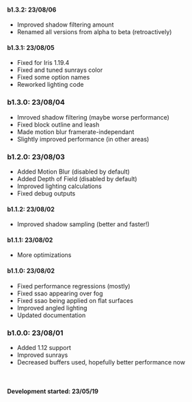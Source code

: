 #### b1.3.2:  23/08/06
- Improved shadow filtering amount
- Renamed all versions from alpha to beta (retroactively)

#### b1.3.1:  23/08/05
- Fixed for Iris 1.19.4
- Fixed and tuned sunrays color
- Fixed some option names
- Reworked lighting code

### b1.3.0:  23/08/04
- Imroved shadow filtering (maybe worse performance)
- Fixed block outline and leash
- Made motion blur framerate-independant
- Slightly improved performance (in other areas)

### b1.2.0:  23/08/03
- Added Motion Blur (disabled by default)
- Added Depth of Field (disabled by default)
- Improved lighting calculations
- Fixed debug outputs

#### b1.1.2:  23/08/02
- Improved shadow sampling (better and faster!)

#### b1.1.1:  23/08/02
- More optimizations

#### b1.1.0:  23/08/02
- Fixed performance regressions (mostly)
- Fixed ssao appearing over fog
- Fixed ssao being applied on flat surfaces
- Improved angled lighting
- Updated documentation

### b1.0.0:  23/08/01
- Added 1.12 support
- Improved sunrays
- Decreased buffers used, hopefully better performance now

<br>

#### Development started:  23/05/19
